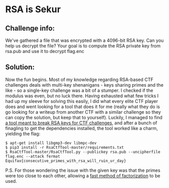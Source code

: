 RSA is Sekur
============

## Challenge info:

We've gathered a file that was encrypted with a 4096-bit RSA key. Can you help us decrypt the file?
Your goal is to compute the RSA private key from rsa.pub and use it to decrypt flag.enc

## Solution:

Now the fun begins. Most of my knowledge regarding RSA-based CTF challenges deals with multi-key shenanigans - keys sharing primes and the like - so a single-key challenge was a bit of a stumper. I checked if the modulus was even, but no luck there. Having exhausted what few tricks I had up my sleeve for solving this easily, I did what every elite CTF player does and went looking for a tool that does it for me (really what they do is go looking for a writeup from another CTF with a similar challenge so they can copy the solution, but keep that to yourself).
Luckily, I managed to find [a tool meant to break RSA keys for CTF challenges](https://github.com/Ganapati/RsaCtfTool), and after a bunch of finagling to get the dependencies installed, the tool worked like a charm, yielding the flag:

```
$ apt-get install libgmp3-dev libmpc-dev
$ pip3 install -r RsaCtfTool-master/requirements.txt
$ RsaCtfTool-master/RsaCtfTool.py --publickey rsa.pub --uncipherfile flag.enc --attack fermat
Equifax{consecutive_primes_with_rsa_will_ruin_ur_day}
```

P.S. For those wondering the issue with the given key was that the primes were too close to each other, allowing a [fast method of factorization](https://math.stackexchange.com/a/71135) to be used.
